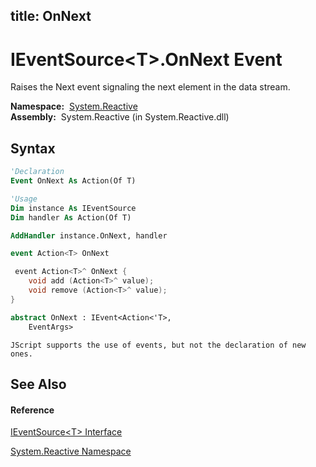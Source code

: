 title: OnNext
---
# IEventSource\<T\>.OnNext Event

Raises the Next event signaling the next element in the data stream.

**Namespace:**  [System.Reactive](System.Reactive/System.Reactive)  
**Assembly:**  System.Reactive (in System.Reactive.dll)

## Syntax

```vb
'Declaration
Event OnNext As Action(Of T)
```

```vb
'Usage
Dim instance As IEventSource
Dim handler As Action(Of T)

AddHandler instance.OnNext, handler
```

```csharp
event Action<T> OnNext
```

```c++
 event Action<T>^ OnNext {
    void add (Action<T>^ value);
    void remove (Action<T>^ value);
}
```

```fsharp
abstract OnNext : IEvent<Action<'T>,
    EventArgs>
```

```jscript
JScript supports the use of events, but not the declaration of new ones.
```

## See Also

#### Reference

[IEventSource\<T\> Interface](IEventSource/IEventSource(T))

[System.Reactive Namespace](System.Reactive/System.Reactive)
